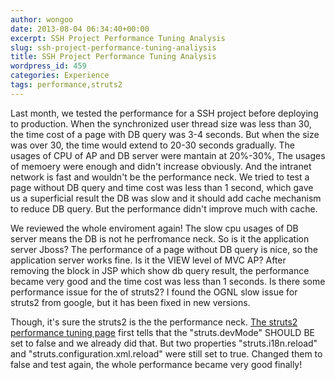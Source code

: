 ```yaml
---
author: wongoo
date: 2013-08-04 06:34:40+00:00
excerpt: SSH Project Performance Tuning Analysis
slug: ssh-project-performance-tuning-analiysis
title: SSH Project Performance Tuning Analysis
wordpress_id: 459
categories: Experience
tags: performance,struts2
---
```


Last month, we tested the performance for a SSH project before deploying to production. When the synchronized user thread size was less than 30, the time cost of a page with DB query was 3-4 seconds. But when the size was over 30, the time would extend to 20-30 seconds gradually. The usages of CPU of AP and DB server were mantain at 20%-30%, The usages of memoery were enough and didn't increase obviously. And the intranet network is fast and wouldn't be the performance neck. We tried to test a page without DB query and time cost was less than 1 second, which gave us a superficial result the DB was slow and it should add cache mechanism to reduce DB query. But the performance didn't improve much with cache. 

We reviewed the whole enviroment again! The slow cpu usages of DB server means the DB is not he perfromance neck. So is it the application server Jboss?
The performance of a page without DB query is nice, so the application server works fine. Is it the VIEW level of MVC AP?
After removing the  block in JSP which show db query result, the performance became very good and the time cost was less than 1 seconds. Is there some performance issue for the  of struts2? I found the OGNL slow issue for struts2 from google, but it has been fixed in new versions. 

Though, it's sure the struts2 is the the performance neck. [The struts2 performance tuning page](http://struts.apache.org/release/2.0.x/docs/performance-tuning.html) first tells that the "struts.devMode" SHOULD BE set to false and we already did that. But two properties "struts.i18n.reload" and "struts.configuration.xml.reload" were still set to true. Changed them to false and test again, the whole performance became very good finally!


